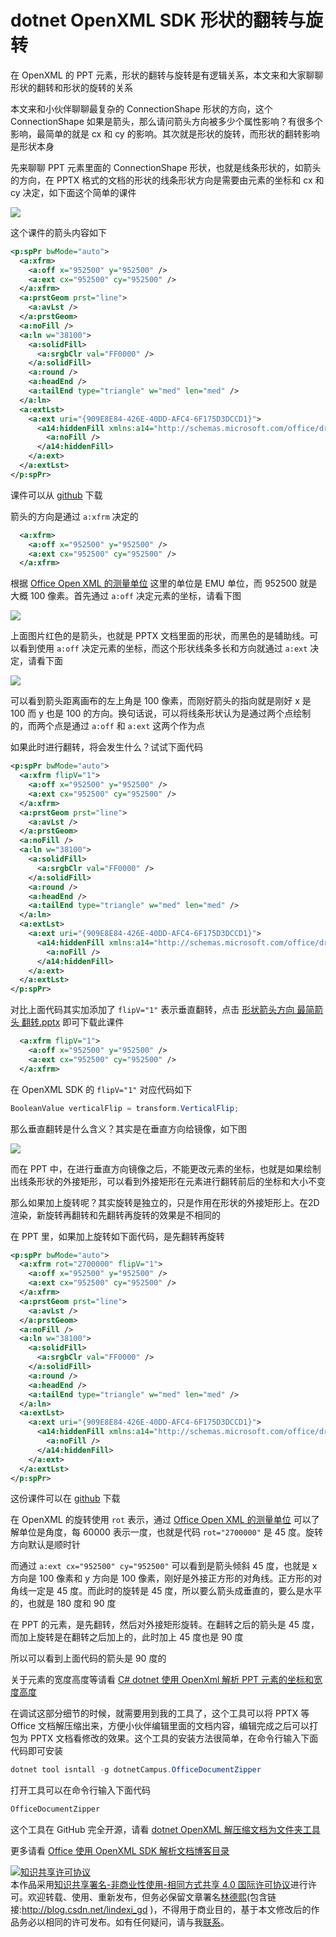 # dotnet OpenXML SDK 形状的翻转与旋转

在 OpenXML 的 PPT 元素，形状的翻转与旋转是有逻辑关系，本文来和大家聊聊形状的翻转和形状的旋转的关系

<!--more-->
<!-- 发布 -->

本文来和小伙伴聊聊最复杂的 ConnectionShape 形状的方向，这个 ConnectionShape 如果是箭头，那么请问箭头方向被多少个属性影响？有很多个影响，最简单的就是 cx 和 cy 的影响。其次就是形状的旋转，而形状的翻转影响是形状本身

先来聊聊 PPT 元素里面的 ConnectionShape 形状，也就是线条形状的，如箭头的方向，在 PPTX 格式的文档的形状的线条形状方向是需要由元素的坐标和 cx 和 cy 决定，如下面这个简单的课件

<!-- ![](image/dotnet OpenXML SDK 形状的翻转与旋转/dotnet OpenXML SDK 形状的翻转与旋转0.png) -->

![](http://image.acmx.xyz/lindexi%2F20209231749437138.jpg)

这个课件的箭头内容如下

```xml
<p:spPr bwMode="auto">
  <a:xfrm>
    <a:off x="952500" y="952500" />
    <a:ext cx="952500" cy="952500" />
  </a:xfrm>
  <a:prstGeom prst="line">
    <a:avLst />
  </a:prstGeom>
  <a:noFill />
  <a:ln w="38100">
    <a:solidFill>
      <a:srgbClr val="FF0000" />
    </a:solidFill>
    <a:round />
    <a:headEnd />
    <a:tailEnd type="triangle" w="med" len="med" />
  </a:ln>
  <a:extLst>
    <a:ext uri="{909E8E84-426E-40DD-AFC4-6F175D3DCCD1}">
      <a14:hiddenFill xmlns:a14="http://schemas.microsoft.com/office/drawing/2010/main">
        <a:noFill />
      </a14:hiddenFill>
    </a:ext>
  </a:extLst>
</p:spPr>
```

课件可以从 [github](https://github.com/lindexi/lindexi_gd/blob/3c17eb86f0e8598acda355ef096f057d6492fb33/BerbereraloRojicodokigu/%E5%BD%A2%E7%8A%B6%E7%AE%AD%E5%A4%B4%E6%96%B9%E5%90%91%20%E6%9C%80%E7%AE%80%E7%AE%AD%E5%A4%B4.pptx ) 下载

箭头的方向是通过 `a:xfrm` 决定的

```xml
  <a:xfrm>
    <a:off x="952500" y="952500" />
    <a:ext cx="952500" cy="952500" />
  </a:xfrm>
```

根据 [Office Open XML 的测量单位](https://blog.lindexi.com/post/Office-Open-XML-%E7%9A%84%E6%B5%8B%E9%87%8F%E5%8D%95%E4%BD%8D.html ) 这里的单位是 EMU 单位，而 952500 就是大概 100 像素。首先通过 `a:off` 决定元素的坐标，请看下图

<!-- ![](image/dotnet OpenXML SDK 形状的翻转与旋转/dotnet OpenXML SDK 形状的翻转与旋转1.png) -->

![](http://image.acmx.xyz/lindexi%2F2020923180473700.jpg)

上面图片红色的是箭头，也就是 PPTX 文档里面的形状，而黑色的是辅助线。可以看到使用  `a:off` 决定元素的坐标，而这个形状线条多长和方向就通过 `a:ext` 决定，请看下面

<!-- ![](image/dotnet OpenXML SDK 形状的翻转与旋转/dotnet OpenXML SDK 形状的翻转与旋转2.png) -->

![](http://image.acmx.xyz/lindexi%2F2020923183556693.jpg)

可以看到箭头距离画布的左上角是 100 像素，而刚好箭头的指向就是刚好 x 是 100 而 y 也是 100 的方向。换句话说，可以将线条形状认为是通过两个点绘制的，而两个点是通过 `a:off` 和 `a:ext` 这两个作为点

如果此时进行翻转，将会发生什么？试试下面代码

```xml
<p:spPr bwMode="auto">
  <a:xfrm flipV="1">
    <a:off x="952500" y="952500" />
    <a:ext cx="952500" cy="952500" />
  </a:xfrm>
  <a:prstGeom prst="line">
    <a:avLst />
  </a:prstGeom>
  <a:noFill />
  <a:ln w="38100">
    <a:solidFill>
      <a:srgbClr val="FF0000" />
    </a:solidFill>
    <a:round />
    <a:headEnd />
    <a:tailEnd type="triangle" w="med" len="med" />
  </a:ln>
  <a:extLst>
    <a:ext uri="{909E8E84-426E-40DD-AFC4-6F175D3DCCD1}">
      <a14:hiddenFill xmlns:a14="http://schemas.microsoft.com/office/drawing/2010/main">
        <a:noFill />
      </a14:hiddenFill>
    </a:ext>
  </a:extLst>
</p:spPr>
```

对比上面代码其实加添加了 `flipV="1"` 表示垂直翻转，点击 [形状箭头方向 最简箭头 翻转.pptx](https://github.com/lindexi/lindexi_gd/blob/3c17eb86f0e8598acda355ef096f057d6492fb33/BerbereraloRojicodokigu/%E5%BD%A2%E7%8A%B6%E7%AE%AD%E5%A4%B4%E6%96%B9%E5%90%91%20%E6%9C%80%E7%AE%80%E7%AE%AD%E5%A4%B4%20%E7%BF%BB%E8%BD%AC.pptx) 即可下载此课件

```xml
  <a:xfrm flipV="1">
    <a:off x="952500" y="952500" />
    <a:ext cx="952500" cy="952500" />
  </a:xfrm>
```

在 OpenXML SDK 的 `flipV="1"` 对应代码如下

```csharp
BooleanValue verticalFlip = transform.VerticalFlip;
```

那么垂直翻转是什么含义？其实是在垂直方向给镜像，如下图

<!-- ![](image/dotnet OpenXML SDK 形状的翻转与旋转/dotnet OpenXML SDK 形状的翻转与旋转3.png) -->

![](http://image.acmx.xyz/lindexi%2F2020923193406553.jpg)

而在 PPT 中，在进行垂直方向镜像之后，不能更改元素的坐标，也就是如果绘制出线条形状的外接矩形，可以看到外接矩形在元素进行翻转前后的坐标和大小不变

那么如果加上旋转呢？其实旋转是独立的，只是作用在形状的外接矩形上。在2D渲染，新旋转再翻转和先翻转再旋转的效果是不相同的

在 PPT 里，如果加上旋转如下面代码，是先翻转再旋转

```xml
<p:spPr bwMode="auto">
  <a:xfrm rot="2700000" flipV="1">
    <a:off x="952500" y="952500" />
    <a:ext cx="952500" cy="952500" />
  </a:xfrm>
  <a:prstGeom prst="line">
    <a:avLst />
  </a:prstGeom>
  <a:noFill />
  <a:ln w="38100">
    <a:solidFill>
      <a:srgbClr val="FF0000" />
    </a:solidFill>
    <a:round />
    <a:headEnd />
    <a:tailEnd type="triangle" w="med" len="med" />
  </a:ln>
  <a:extLst>
    <a:ext uri="{909E8E84-426E-40DD-AFC4-6F175D3DCCD1}">
      <a14:hiddenFill xmlns:a14="http://schemas.microsoft.com/office/drawing/2010/main">
        <a:noFill />
      </a14:hiddenFill>
    </a:ext>
  </a:extLst>
</p:spPr>
```

这份课件可以在 [github](https://github.com/lindexi/lindexi_gd/blob/3c17eb86f0e8598acda355ef096f057d6492fb33/BerbereraloRojicodokigu/%E5%BD%A2%E7%8A%B6%E7%AE%AD%E5%A4%B4%E6%96%B9%E5%90%91%20%E6%9C%80%E7%AE%80%E7%AE%AD%E5%A4%B4%20%E7%BF%BB%E8%BD%AC%E6%97%8B%E8%BD%AC.pptx) 下载

在 OpenXML 的旋转使用 `rot` 表示，通过 [Office Open XML 的测量单位](https://blog.lindexi.com/post/Office-Open-XML-%E7%9A%84%E6%B5%8B%E9%87%8F%E5%8D%95%E4%BD%8D.html ) 可以了解单位是角度，每 60000 表示一度，也就是代码 `rot="2700000"` 是 45 度。旋转方向默认是顺时针

而通过 `a:ext cx="952500" cy="952500"` 可以看到是箭头倾斜 45 度，也就是 x 方向是 100 像素和 y 方向是 100 像素，刚好是外接正方形的对角线。正方形的对角线一定是 45 度。而此时的旋转是 45 度，所以要么箭头成垂直的，要么是水平的，也就是 180 度和 90 度

在 PPT 的元素，是先翻转，然后对外接矩形旋转。在翻转之后的箭头是 45 度，而加上旋转是在翻转之后加上的，此时加上 45 度也是 90 度

所以可以看到上面代码的箭头是 90 度的

关于元素的宽度高度等请看 [C# dotnet 使用 OpenXml 解析 PPT 元素的坐标和宽度高度](https://blog.lindexi.com/post/C-dotnet-%E4%BD%BF%E7%94%A8-OpenXml-%E8%A7%A3%E6%9E%90-PPT-%E5%85%83%E7%B4%A0%E7%9A%84%E5%9D%90%E6%A0%87%E5%92%8C%E5%AE%BD%E5%BA%A6%E9%AB%98%E5%BA%A6.html)

在调试这部分细节的时候，就需要用到我的工具了，这个工具可以将 PPTX 等 Office 文档解压缩出来，方便小伙伴编辑里面的文档内容，编辑完成之后可以打包为 PPTX 文档看修改的效果。这个工具的安装方法很简单，在命令行输入下面代码即可安装

```csharp
dotnet tool isntall -g dotnetCampus.OfficeDocumentZipper
```

打开工具可以在命令行输入下面代码

```csharp
OfficeDocumentZipper
```

这个工具在 GitHub 完全开源，请看 [dotnet OpenXML 解压缩文档为文件夹工具](https://blog.lindexi.com/post/dotnet-OpenXML-%E8%A7%A3%E5%8E%8B%E7%BC%A9%E6%96%87%E6%A1%A3%E4%B8%BA%E6%96%87%E4%BB%B6%E5%A4%B9%E5%B7%A5%E5%85%B7.html )

更多请看 [Office 使用 OpenXML SDK 解析文档博客目录](https://blog.lindexi.com/post/Office-%E4%BD%BF%E7%94%A8-OpenXML-SDK-%E8%A7%A3%E6%9E%90%E6%96%87%E6%A1%A3%E5%8D%9A%E5%AE%A2%E7%9B%AE%E5%BD%95.html )

<a rel="license" href="http://creativecommons.org/licenses/by-nc-sa/4.0/"><img alt="知识共享许可协议" style="border-width:0" src="https://licensebuttons.net/l/by-nc-sa/4.0/88x31.png" /></a><br />本作品采用<a rel="license" href="http://creativecommons.org/licenses/by-nc-sa/4.0/">知识共享署名-非商业性使用-相同方式共享 4.0 国际许可协议</a>进行许可。欢迎转载、使用、重新发布，但务必保留文章署名[林德熙](http://blog.csdn.net/lindexi_gd)(包含链接:http://blog.csdn.net/lindexi_gd )，不得用于商业目的，基于本文修改后的作品务必以相同的许可发布。如有任何疑问，请与我[联系](mailto:lindexi_gd@163.com)。
